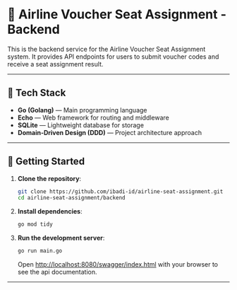 # 🛫 Airline Voucher Seat Assignment - Backend

This is the backend service for the Airline Voucher Seat Assignment system. It provides API endpoints for users to submit voucher codes and receive a seat assignment result.

---
## 🧰 Tech Stack

- **Go (Golang)** — Main programming language
- **Echo** — Web framework for routing and middleware
- **SQLite** — Lightweight database for storage
- **Domain-Driven Design (DDD)** — Project architecture approach

---

## 🚀 Getting Started

1. **Clone the repository**:

    ```bash
    git clone https://github.com/ibadi-id/airline-seat-assignment.git
    cd airline-seat-assignment/backend
    ```

2. **Install dependencies**:
    ```bash
    go mod tidy
    ```

3. **Run the development server**:
    ```bash
    go run main.go
    ```
    Open [http://localhost:8080/swagger/index.html](http://localhost:8080/swagger/index.html) with your browser to see the api documentation.

---